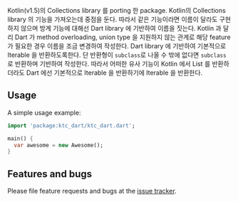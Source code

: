 Kotlin(v1.5)의 Collections library 를 porting 한 package.
Kotlin의 Collections library 의 기능을 가져오는데 중점을 둔다.
따라서 같은 기능이라면 이름이 달라도 구현하지 않으며 방계 기능에 대해선 Dart library 에 기반하여 이름을 짓는다.
Kotlin 과 달리 Dart 가 method overloading, union type 을 지원하지 않는 관계로 해당 feature 가 필요한 경우 이름을 조금 변경하여 작성한다.
Dart library 에 기반하여 기본적으로 Iterable 을 반환하도록한다. 단 반환형이 `subclass`로 나올 수 밖에 없다면 `subclass`로 반환하며 기반하여 작성한다. 따라서 어떠한 유사 기능이 Kotlin 에서 List 를 반환하더라도 Dart 에선 기본적으로 Iterable 을 반환하기에 Iterable 을 반환한다.

## Usage

A simple usage example:

```dart
import 'package:ktc_dart/ktc_dart.dart';

main() {
  var awesome = new Awesome();
}
```

## Features and bugs

Please file feature requests and bugs at the [issue tracker][tracker].

[tracker]: http://example.com/issues/replaceme
